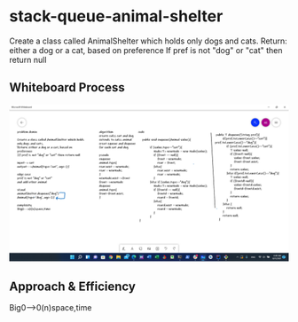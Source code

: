 # stack-queue-animal-shelter
Create a class called AnimalShelter which holds only dogs and cats.
Return: either a dog or a cat, based on preference
If pref is not "dog" or "cat" then return null

## Whiteboard Process

![stack-queue-animal-shelter](2021-08-11.png)
## Approach & Efficiency

Big0-->0(n)space,time